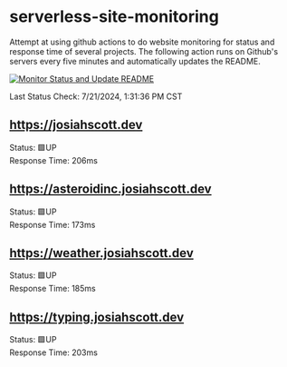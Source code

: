 # serverless-site-monitoring
Attempt at using github actions to do website monitoring for status and response time of several projects. The following action runs on Github's servers every five minutes and automatically updates the README.  

[![Monitor Status and Update README](https://github.com/JosiahSco/serverless-site-monitoring/actions/workflows/monitor.yaml/badge.svg)](https://github.com/JosiahSco/serverless-site-monitoring/actions/workflows/monitor.yaml)

Last Status Check: 7/21/2024, 1:31:36 PM CST

## https://josiahscott.dev
Status: 🟩UP  
Response Time: 206ms

## https://asteroidinc.josiahscott.dev
Status: 🟩UP  
Response Time: 173ms

## https://weather.josiahscott.dev
Status: 🟩UP  
Response Time: 185ms

## https://typing.josiahscott.dev
Status: 🟩UP  
Response Time: 203ms

